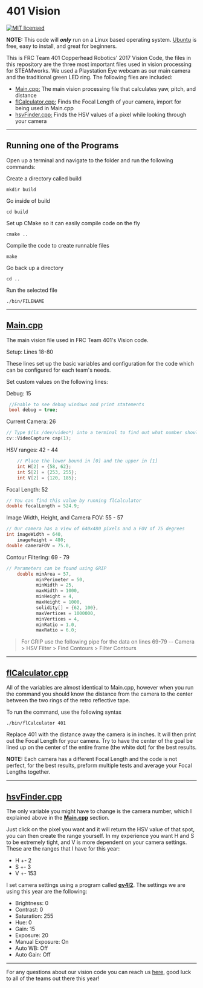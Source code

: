 401 Vision
===================
[![MIT licensed](https://img.shields.io/badge/license-MIT-blue.svg)](./LICENSE.md)

**NOTE:** This code will **_only_** run on a Linux based operating system. [Ubuntu](https://www.ubuntu.com/download) is free, easy to install, and great for beginners.

This is FRC Team 401 Copperhead Robotics' 2017 Vision Code, the files in this repository are the three most important files used in vision processing for STEAMworks. We used a Playstation Eye webcam as our main camera and the traditional green LED ring. The following files are included:

 - [Main.cpp:](#main) The main vision processing file that calculates yaw, pitch, and distance
 - [flCalculator.cpp:](#flCalc) Finds the Focal Length of your camera, import for being used in Main.cpp
 - [hsvFinder.cpp:](#hsvFind) Finds the HSV values of a pixel while looking through your camera

----------


Running one of the Programs
-------------

Open up a terminal and navigate to the folder and run the following commands:

Create a directory called build
```shell
mkdir build
```
Go inside of build
```shell
cd build
```
Set up CMake so it can easily compile code on the fly
```shell
cmake ..
```
Compile the code to create runnable files
```shell
make
```
Go back up a directory
```shell
cd ..
```
Run the selected file
```shell
./bin/FILENAME
```
----------
<a name="main"></a>
[Main.cpp](src/main.cpp)
-------------------
The main vision file used in FRC Team 401's Vision code.

Setup: Lines 18-80

These lines set up the basic variables and configuration for the code which can be configured for each team's needs.
 
Set custom values on the following lines:

Debug: 15

```cpp
 //Enable to see debug windows and print statements
 bool debug = true;
 ```

Current Camera: 26
```cpp
// Type $(ls /dev/video*) into a terminal to find out what number should be inside cap()
cv::VideoCapture cap(1);
```

HSV ranges: 42 - 44
```cpp
    // Place the lower bound in [0] and the upper in [1]
    int H[2] = {58, 62};
    int S[2] = {253, 255};
    int V[2] = {120, 185};
```
    
Focal Length: 52
```cpp
// You can find this value by running flCalculator
double focalLength = 524.9;
```
    
Image Width, Height, and Camera FOV: 55 - 57
```cpp
// Our camera has a view of 640x480 pixels and a FOV of 75 degrees
int imageWidth = 640,
    imageHeight = 480;
double cameraFOV = 75.0, 
```
    
Contour Filtering: 69 - 79
```cpp
// Parameters can be found using GRIP
    double minArea = 57,
           minPerimeter = 50,
           minWidth = 25,
           maxWidth = 1000,
           minHeight = 4,
           maxHeight = 1000,
           solidity[] = {62, 100},
           maxVertices = 1000000,
           minVertices = 4,
           minRatio = 1.0,
           maxRatio = 6.0;
```
           
>For GRIP use the following pipe for the data on lines 69-79
>-- Camera > HSV Filter > Find Contours > Filter Contours

----------
<a name="flCalc"></a>
[flCalculator.cpp](src/flCalculator.cpp)
-------------------
All of the variables are almost identical to Main.cpp, however when you run the command you should know the distance from the camera to the center between the two rings of the retro reflective tape.

To run the command, use the following syntax
```shell
./bin/flCalculator 401
```

Replace 401 with the distance away the camera is in inches. It will then print out the Focal Length for your camera. Try to have the center of the goal be lined up on the center of the entire frame (the white dot) for the best results.

**NOTE:** Each camera has a different Focal Length and the code is not perfect, for the best results, preform multiple tests and average your Focal Lengths together.

----------
<a name="hsvFind"></a>
[hsvFinder.cpp](src/hsvFinder.cpp)
-------------------
The only variable you might have to change is the camera number, which I explained above in the **[Main.cpp](#main)** section. 

Just click on the pixel you want and it will return the HSV value of that spot, you can then create the range yourself. In my experience you want H and S to be extremely tight, and V is more dependent on your camera settings. These are the ranges that I have for this year:

- H +- 2
- S +- 3
- V +- 153

I set camera settings using a program called **[qv4l2](https://www.google.com/search?sourceid=chrome-psyapi2&ion=1&espv=2&ie=UTF-8&q=how%20to%20install%20qv4l2&oq=how%20to%20install%20qv4l2&aqs=chrome..69i57.5651j0j7)**. The settings we are using this year are the following:

  - Brightness: 0
  - Contrast: 0
  - Saturation: 255
  - Hue: 0
  - Gain: 15
  - Exposure: 20
  - Manual Exposure: On
  - Auto WB: Off
  - Auto Gain: Off
	
----------

For any questions about our vision code you can reach us [here](http://team401.org/contact), good luck to all of the teams out there this year!
